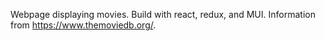 Webpage displaying movies.
Build with react, redux, and MUI.
Information from https://www.themoviedb.org/.
